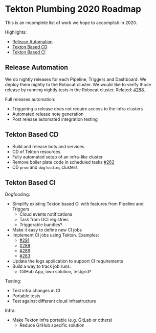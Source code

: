 # Tekton Plumbing 2020 Roadmap

This is an incomplete list of work we hope to accomplish in 2020.

Highlights:

- [Release Automation](#release-automation)
- [Tekton Based CD](#tekton-base-cd)
- [Tekton Based CI](#tekton-base-ci)

## Release Automation

We do nightly releases for each Pipeline, Triggers and Dashboard. We deploy them
nightly to the Robocat cluster. We would like to verify those release by running nightly
tests in the Robocat cluster. Related: [#288](https://github.com/tektoncd/plumbing/issues/288).

Full releases automation:
- Triggering a release does not require access to the infra clusters
- Automated release note generation
- Post release automated integration testing


## Tekton Based CD

- Build and release bots and services.
- CD of Tekton resources.
- Fully automated setup of an infra-like cluster
- Remove boiler plate code in scheduled tasks [#262](https://github.com/tektoncd/plumbing/issues/262)
- CD `prow` and `dogfooding` clusters


## Tekton Based CI

Dogfooding:
- Simplify existing Tekton based CI with features from Pipeline and Triggers
  - Cloud events notifications
  - Task from OCI registries
  - Triggerable bundles?
- Make it easy to define new CI jobs
- Implement CI jobs using Tekton. Examples:
  - [#291](https://github.com/tektoncd/plumbing/issues/291)
  - [#288](https://github.com/tektoncd/plumbing/issues/288)
  - [#286](https://github.com/tektoncd/plumbing/issues/286)
  - [#283](https://github.com/tektoncd/plumbing/issues/283)
- Update the logs application to support CI requirements
- Build a way to track job runs:
  - GitHub App, own solution, testgrid?

Testing:
- Test infra changes in CI
- Portable tests
- Test against different cloud infrastructure

Infra:
- Make Tekton infra portable (e.g. GitLab or others)
  - Reduce GitHub specific solution